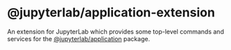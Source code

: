 # @jupyterlab/application-extension

An extension for JupyterLab which provides some top-level commands and services for the [@jupyterlab/application](../application) package.
